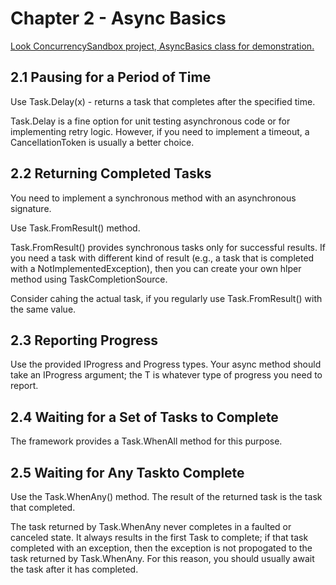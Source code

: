 # Chapter 2 - Async Basics

[Look ConcurrencySandbox project, AsyncBasics class for demonstration.](https://github.com/rsaitov/Books/blob/master/Stephen%20Cleary%20-%20Concurrency%20in%20C%23%20Cookbook/ConcurrencySandbox/ConcurrencySandbox/AsyncBasics.cs)

## 2.1 Pausing for a Period of Time

Use Task.Delay(x) - returns a task that completes after the specified time.

Task.Delay is a fine option for unit testing asynchronous code or for implementing retry logic. However, if you need to implement a timeout, a CancellationToken is usually a better choice.

## 2.2 Returning Completed Tasks

You need to implement a synchronous method with an asynchronous signature.

Use Task.FromResult() method.

Task.FromResult() provides synchronous tasks only for successful results. If you need a task with different kind of result (e.g., a task that is completed with a NotImplementedException), then you can create your own hlper method using TaskCompletionSource.

Consider cahing the actual task, if you regularly use Task.FromResult() with the same value.

## 2.3 Reporting Progress

Use the provided IProgress<T> and Progress<T> types. Your async method should take an IProgress<T> argument; the T is whatever type of progress you need to report.

## 2.4 Waiting for a Set of Tasks to Complete

The framework provides a Task.WhenAll method for this purpose.

## 2.5 Waiting for Any Taskto Complete

Use the Task.WhenAny() method. The result of the returned task is the task that completed.

The task returned by Task.WhenAny never completes in a faulted or canceled state. It
always results in the first Task to complete; if that task completed with an exception,
then the exception is not propogated to the task returned by Task.WhenAny. For this
reason, you should usually await the task after it has completed.
